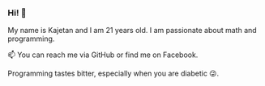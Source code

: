 ### Hi! 👋

My name is Kajetan and I am 21 years old. I am passionate about math and programming.

📫 You can reach me via GitHub or find me on Facebook.

Programming tastes bitter, especially when you are diabetic 😜.

